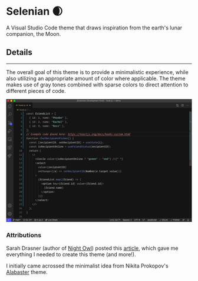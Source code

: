 # Selenian 🌒
A Visual Studio Code theme that draws inspiration from the earth's lunar companion, the Moon. 

## Details
---
The overall goal of this theme is to provide a minimalistic experience, while also utilizing an appropriate amount of color where applicable. The theme makes use of gray tones combined with sparse colors to direct attention to different pieces of code.

![hooks_screenshot](hooks_screenshot.png)

### Attributions
Sarah Drasner (author of [Night Owl](https://github.com/sdras/night-owl-vscode-theme)) posted this [article](https://css-tricks.com/creating-a-vs-code-theme/), which gave me everything I needed to create this theme (and more!).

I initially came acrossed the minimalist idea from Nikita Prokopov's [Alabaster](https://github.com/tonsky/vscode-theme-alabaster) theme.
